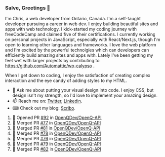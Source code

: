 ### Salve, Greetings 👋

I'm Chris, a web developer from Ontario, Canada. I'm a self-taught developer pursuing a career in web dev. I enjoy building beautiful sites and apps with web technology.
I kick-started my coding journey with freeCodeCamp and claimed five of their certifications.  I currently working on personal projects in JavaScript, especially with React/Next.js, though I'm open to learning other languages and frameworks. I love the web platform and I'm excited by the powerful technolgies which can developers can efficiently build amazing sites and apps with. Lately I've been getting my feet wet with larger projects by contributing to https://github.com/Automattic/wp-calypso .

When I get down to coding, I enjoy the satisfaction of creating complex interaction and the eye candy of adding styles to my HTML. 

- 💬 Ask me about putting your visual design into code. I enjoy CSS, but design isn't my strength, so I'd love to implement your amazing design.
- 📫 Reach me on: [Twitter](https://twitter.com/Christo28120856), [Linkedin](https://www.linkedin.com/in/christopher-stevers-07b9a5204/).
- ⌨ Check out my blog: [Scribo](https://christopherstevers.cf).
<!--
**Christopher-Stevers/Christopher-Stevers** is a ✨ _special_ ✨ repository because its `README.md` (this file) appears on your GitHub profile.

Here are some ideas to get you started:

- 🔭 I’m currently working on ...
- 🌱 I’m currently learning ...
- 👯 I’m looking to collaborate on ...
- 🤔 I’m looking for help with ...
- 😄 Pronouns: ...
- ⚡ Fun fact: ...
-->

<!--START_SECTION:activity-->
1. 💪 Opened PR [#92](https://github.com/OpenQDev/OpenQ-API/pull/92) in [OpenQDev/OpenQ-API](https://github.com/OpenQDev/OpenQ-API)
2. 🎉 Merged PR [#77](https://github.com/OpenQDev/OpenQ-API/pull/77) in [OpenQDev/OpenQ-API](https://github.com/OpenQDev/OpenQ-API)
3. 🎉 Merged PR [#81](https://github.com/OpenQDev/OpenQ-API/pull/81) in [OpenQDev/OpenQ-API](https://github.com/OpenQDev/OpenQ-API)
4. 🎉 Merged PR [#78](https://github.com/OpenQDev/OpenQ-API/pull/78) in [OpenQDev/OpenQ-API](https://github.com/OpenQDev/OpenQ-API)
5. 🎉 Merged PR [#76](https://github.com/OpenQDev/OpenQ-API/pull/76) in [OpenQDev/OpenQ-API](https://github.com/OpenQDev/OpenQ-API)
6. 🎉 Merged PR [#79](https://github.com/OpenQDev/OpenQ-API/pull/79) in [OpenQDev/OpenQ-API](https://github.com/OpenQDev/OpenQ-API)
7. 🎉 Merged PR [#82](https://github.com/OpenQDev/OpenQ-API/pull/82) in [OpenQDev/OpenQ-API](https://github.com/OpenQDev/OpenQ-API)
<!--END_SECTION:activity-->

